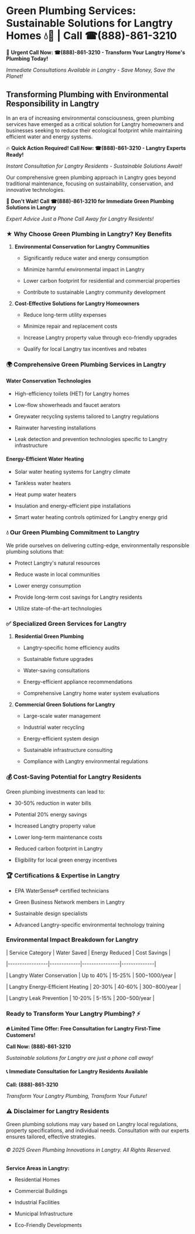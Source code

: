 # Green Plumbing Services: Sustainable Solutions for Langtry Homes 💧🌿 | Call ☎(888)-861-3210

🚨 **Urgent Call Now: ☎(888)-861-3210 - Transform Your Langtry Home's Plumbing Today!**
*Immediate Consultations Available in Langtry - Save Money, Save the Planet!*

## Transforming Plumbing with Environmental Responsibility in Langtry

In an era of increasing environmental consciousness, green plumbing services have emerged as a critical solution for Langtry homeowners and businesses seeking to reduce their ecological footprint while maintaining efficient water and energy systems. 

🔥 **Quick Action Required! Call Now: ☎(888)-861-3210 - Langtry Experts Ready!**
*Instant Consultation for Langtry Residents - Sustainable Solutions Await!*

Our comprehensive green plumbing approach in Langtry goes beyond traditional maintenance, focusing on sustainability, conservation, and innovative technologies.

🚨 **Don't Wait! Call ☎(888)-861-3210 for Immediate Green Plumbing Solutions in Langtry**
*Expert Advice Just a Phone Call Away for Langtry Residents!*

### ★ Why Choose Green Plumbing in Langtry? Key Benefits

1. **Environmental Conservation for Langtry Communities** 
   - Significantly reduce water and energy consumption
   - Minimize harmful environmental impact in Langtry
   - Lower carbon footprint for residential and commercial properties
   - Contribute to sustainable Langtry community development

2. **Cost-Effective Solutions for Langtry Homeowners** 
   - Reduce long-term utility expenses
   - Minimize repair and replacement costs
   - Increase Langtry property value through eco-friendly upgrades
   - Qualify for local Langtry tax incentives and rebates

### 🌍 Comprehensive Green Plumbing Services in Langtry

#### Water Conservation Technologies
- High-efficiency toilets (HET) for Langtry homes
- Low-flow showerheads and faucet aerators
- Greywater recycling systems tailored to Langtry regulations
- Rainwater harvesting installations
- Leak detection and prevention technologies specific to Langtry infrastructure

#### Energy-Efficient Water Heating
- Solar water heating systems for Langtry climate
- Tankless water heaters
- Heat pump water heaters
- Insulation and energy-efficient pipe installations
- Smart water heating controls optimized for Langtry energy grid

### 💧 Our Green Plumbing Commitment to Langtry

We pride ourselves on delivering cutting-edge, environmentally responsible plumbing solutions that:
- Protect Langtry's natural resources
- Reduce waste in local communities
- Lower energy consumption
- Provide long-term cost savings for Langtry residents
- Utilize state-of-the-art technologies

### ✅ Specialized Green Services for Langtry

1. **Residential Green Plumbing**
   - Langtry-specific home efficiency audits
   - Sustainable fixture upgrades
   - Water-saving consultations
   - Energy-efficient appliance recommendations
   - Comprehensive Langtry home water system evaluations

2. **Commercial Green Solutions for Langtry**
   - Large-scale water management
   - Industrial water recycling
   - Energy-efficient system design
   - Sustainable infrastructure consulting
   - Compliance with Langtry environmental regulations

### 💰 Cost-Saving Potential for Langtry Residents

Green plumbing investments can lead to:
- 30-50% reduction in water bills
- Potential 20% energy savings
- Increased Langtry property value
- Lower long-term maintenance costs
- Reduced carbon footprint in Langtry
- Eligibility for local green energy incentives

### 🏆 Certifications & Expertise in Langtry

- EPA WaterSense® certified technicians
- Green Business Network members in Langtry
- Sustainable design specialists
- Advanced Langtry-specific environmental technology training

### Environmental Impact Breakdown for Langtry

| Service Category | Water Saved | Energy Reduced | Cost Savings |
|-----------------|-------------|----------------|--------------|
| Langtry Water Conservation | Up to 40% | 15-25% | $500-$1000/year |
| Langtry Energy-Efficient Heating | 20-30% | 40-60% | $300-$800/year |
| Langtry Leak Prevention | 10-20% | 5-15% | $200-$500/year |

### Ready to Transform Your Langtry Plumbing? ⚡

**🔥 Limited Time Offer: Free Consultation for Langtry First-Time Customers!**

**Call Now: (888)-861-3210**
*Sustainable solutions for Langtry are just a phone call away!*

#### 📞 Immediate Consultation for Langtry Residents Available

**Call: (888)-861-3210**
*Transform Your Langtry Plumbing, Transform Your Future!*

### ⚠️ Disclaimer for Langtry Residents

Green plumbing solutions may vary based on Langtry local regulations, property specifications, and individual needs. Consultation with our experts ensures tailored, effective strategies.

###### © 2025 Green Plumbing Innovations in Langtry. All Rights Reserved.

**Service Areas in Langtry:** 
- Residential Homes
- Commercial Buildings
- Industrial Facilities
- Municipal Infrastructure
- Eco-Friendly Developments